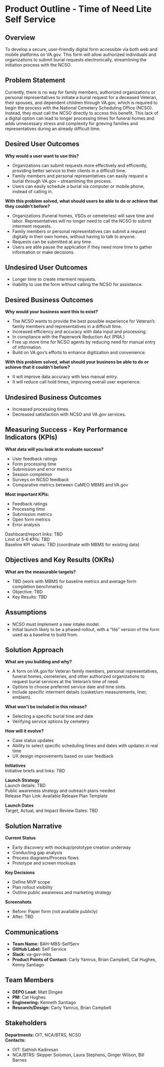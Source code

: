 # Product Outline - Time of Need Lite Self Service

## Overview
To develop a secure, user-friendly digital form accessible via both web and mobile platforms on VA.gov. This form will allow authorized individuals and organizations to submit burial requests electronically, streamlining the initiation process with the NCSO.

## Problem Statement
Currently, there is no way for family members, authorized organizations or personal representatives to initiate a burial request for a deceased Veteran, their spouses, and dependent children through VA.gov, which is required to begin the process with the National Cemetery Scheduling Office (NCSO). Instead, they must call the NCSO directly to access this benefit. This lack of a digital option can lead to longer processing times for funeral homes and adds unnecessary stress and complexity for grieving families and representatives during an already difficult time.

## Desired User Outcomes

**Why would a user want to use this?**
- Organizations can submit requests more effectively and efficiently, providing better service to their clients in a difficult time.
- Family members and personal representatives can easily request a burial through VA.gov – streamlining the process.
- Users can easily schedule a burial via computer or mobile phone, instead of calling in.

**With this problem solved, what should users be able to do or achieve that they couldn't before?**
- Organizations (funeral homes, VSOs or cemeteries) will save time and labor. Representatives will no longer need to call the NCSO to submit interment requests.
- Family members or personal representatives can submit a request digitally in their own homes, without having to talk to anyone.
- Requests can be submitted at any time.
- Users are able pause the application if they need more time to gather information or make decisions.

## Undesired User Outcomes
- Longer time to create interment requests.
- Inability to use the form without calling the NCSO for assistance.

## Desired Business Outcomes

**Why would your business want this to exist?**
- The NCSO wants to provide the best possible experience for Veteran’s family members and representatives in a difficult time.
- Increased efficiency and accuracy with data input and processing.
- In compliance with the Paperwork Reduction Act (PRA.)
- Free up more time for NCSO agents by reducing need for manual entry of information.
- Build on VA.gov’s efforts to enhance digitization and convenience.

**With this problem solved, what should your business be able to do or achieve that it couldn't before?**
- It will improve data accuracy with less manual entry.
- It will reduce call hold times, improving overall user experience.

## Undesired Business Outcomes
- Increased processing times.
- Decreased satisfaction with NCSO and VA.gov services.

## Measuring Success - Key Performance Indicators (KPIs)

**What data will you look at to evaluate success?**
- User feedback ratings
- Form processing time
- Submission and error metrics
- Session completion
- Surveys on NCSO feedback
- Comparative metrics between CaMEO MBMS and VA.gov

**Most important KPIs:**
- Feedback ratings
- Processing time
- Submission metrics
- Open form metrics
- Error analysis

Dashboard/report links: TBD  
Limit of 5-6 KPIs: TBD  
Baseline KPI values: TBD (coordinate with MBMS for existing data)

## Objectives and Key Results (OKRs)

**What are the measurable targets?**
- TBD (work with MBMS for baseline metrics and average form completion benchmarks)
- Objective: TBD
- Key Results: TBD

## Assumptions
- NCSO must implement a new intake model.
- Initial launch likely to be a phased rollout, with a “lite” version of the form used as a baseline to build from.

## Solution Approach

**What are you building and why?**
- A form on VA.gov for Veteran family members, personal representatives, funeral homes, cemeteries, and other authorized organizations to request burial services at the Veteran’s time of need.
- Options to choose preferred service date and time slots.
- Include specific interment details (casket/urn measurements, liner, emblem).

**What won’t be included in this release?**
- Selecting a specific burial time and date
- Verifying service options by cemetery

**How will it evolve?**
- Case status updates
- Ability to select specific scheduling times and dates with updates in real time
- UX design improvements based on user feedback

**Initiatives**  
Initiative briefs and links: TBD

**Launch Strategy**  
Launch details: TBD  
Public awareness strategy and outreach plans needed  
Release Plan Link: Available Release Plan Template

**Launch Dates**  
Target, Actual, and Impact Review Dates: TBD

## Solution Narrative

**Current Status**
- Early discovery with mockup/prototype creation underway
- Conducting gap analysis
- Process diagrams/Process flows
- Prototype and screen mockups

**Key Decisions**
- Define MVP scope
- Plan rollout visibility
- Outline public awareness and marketing strategy

**Screenshots**
- Before: Paper form (not available publicly)
- After: TBD

## Communications

- **Team Name:** BAH-MBS-SelfServ
- **GitHub Label:** Self Service
- **Slack:** va-gov-mbs
- **Product Points of Contact:** Carly Yamrus, Brian Campbell, Cat Hughes, Kenny Santiago

## Team Members
- **DEPO Lead:** Matt Dingee
- **PM:** Cat Hughes
- **Engineering:** Kenneth Santiago
- **Research/Design:** Carly Yamrus, Brian Campbell

## Stakeholders

**Departments:** OIT, NCA/BTRS, NCSO  
**Contacts:**  
- OIT: Sathish Kadiresan  
- NCA/BTRS: Skipper Solomon, Laura Stephens, Ginger Wilson, Bill Barnes
